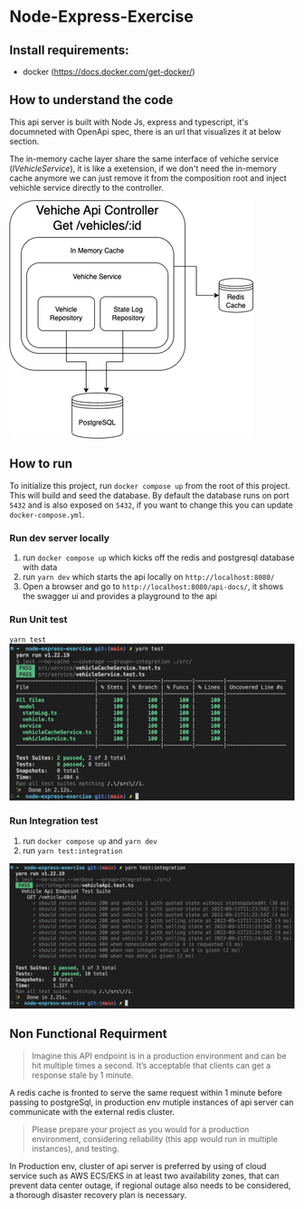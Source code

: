 # Node-Express-Exercise

## Install requirements:
 - docker (https://docs.docker.com/get-docker/)

## How to understand the code
This api server is built with Node Js, express and typescript, it's documneted with OpenApi spec, there is an url that visualizes it at below section.

The in-memory cache layer share the same interface of vehiche service (*IVehicleService*), it is like a exetension, if we don't need the in-memory cache anymore we can just remove it from the composition root and inject vehichle service directly to the controller.

![vehicle-api.drawio.png](vehicle-api.drawio.png)

## How to run

To initialize this project, run `docker compose up` from the root of this project. This will build and seed the database. By default the database runs on port `5432` and is also exposed on `5432`, if you want to change this you can update `docker-compose.yml`.

### Run dev server locally
1. run `docker compose up` which kicks off the redis and postgresql database with data
2. run `yarn dev` which starts the api locally on `http://localhost:8080/`
3. Open a browser and go to `http://localhost:8080/api-docs/`, it shows the swagger ui and provides a playground to the api 

### Run Unit test
`yarn test`
![unit-test-result.png](unit-test-result.png)

### Run Integration test
1. run `docker compose up` and `yarn dev`
2. run `yarn test:integration`

![integration-test-result.png](integration-test-result.png)

## Non Functional Requirment
> Imagine this API endpoint is in a production environment and can be hit multiple times a second. It’s acceptable that clients can get a response stale by 1 minute.

A redis cache is fronted to serve the same request within 1 minute before passing to postgreSql, in production env mutiple instances of api server can communicate with the external redis cluster. 

> Please prepare your project as you would for a production environment, considering reliability (this app would run in multiple instances), and testing. 

In Production env, cluster of api server is preferred by using of cloud service such as AWS ECS/EKS in at least two availability zones, that can prevent data center outage, if regional outage also needs to be considered, a thorough disaster recovery plan is necessary. 